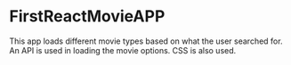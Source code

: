 # FirstReactMovieAPP

This app loads different movie types based on what the user searched for. 
An API is used in loading the movie options. 
CSS is also used.
